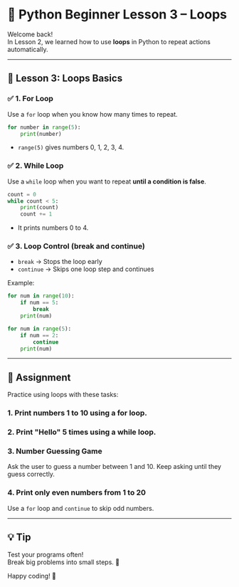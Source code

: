# 🐍 Python Beginner Lesson 3 – Loops

Welcome back!  
In Lesson 2, we learned how to use **loops** in Python to repeat actions automatically.

---

## 📘 Lesson 3: Loops Basics

### ✅ 1. For Loop
Use a `for` loop when you know how many times to repeat.

```python
for number in range(5):
    print(number)
```

- `range(5)` gives numbers 0, 1, 2, 3, 4.

### ✅ 2. While Loop
Use a `while` loop when you want to repeat **until a condition is false**.

```python
count = 0
while count < 5:
    print(count)
    count += 1
```

- It prints numbers 0 to 4.

### ✅ 3. Loop Control (break and continue)
- `break` → Stops the loop early
- `continue` → Skips one loop step and continues

Example:

```python
for num in range(10):
    if num == 5:
        break
    print(num)
```

```python
for num in range(5):
    if num == 2:
        continue
    print(num)
```

---

## 🧠 Assignment

Practice using loops with these tasks:

### 1. Print numbers 1 to 10 using a for loop.

### 2. Print "Hello" 5 times using a while loop.

### 3. Number Guessing Game
Ask the user to guess a number between 1 and 10. Keep asking until they guess correctly.

### 4. Print only even numbers from 1 to 20
Use a `for` loop and `continue` to skip odd numbers.

---

## 💡 Tip
Test your programs often!  
Break big problems into small steps. 🧩

Happy coding! 🚀
